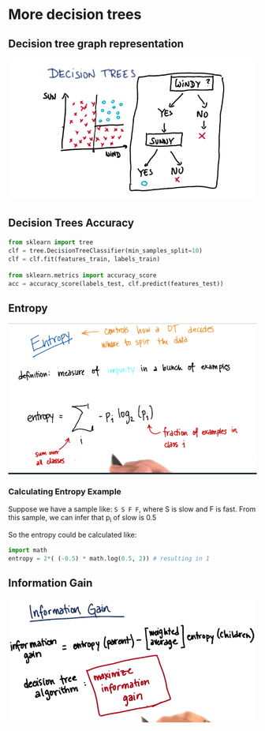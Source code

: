 # More decision trees

## Decision tree graph representation

![Graph representation](DT-Graph.png)

## Decision Trees Accuracy

```python
from sklearn import tree
clf = tree.DecisionTreeClassifier(min_samples_split=10)
clf = clf.fit(features_train, labels_train)

from sklearn.metrics import accuracy_score
acc = accuracy_score(labels_test, clf.predict(features_test)) 
```

## Entropy

![Entropy](Entropy.png)

### Calculating Entropy Example

Suppose we have a sample like: `S S F F`, where S is slow and F is fast.
From this sample, we can infer that p<sub>i</sub> of  slow is 0.5

So the entropy could be calculated like:
```python
import math
entropy = 2*( (-0.5) * math.log(0.5, 2)) # resulting in 1
```

## Information Gain

![Information Gain](information-gain.png)